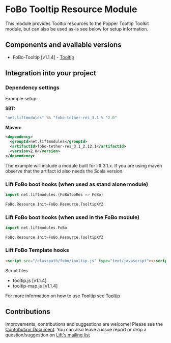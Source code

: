 # FoBo Tooltip Resource Module

This module provides Tooltip resources to the Popper Tooltip Toolkit module, 
but can also be used as-is see below for setup information. 

## Components and available versions

- FoBo-Tooltip [v1.1.4] - [Tooltip](https://popper.js.org/) 

## Integration into your project 

### Dependency settings

Example setup:

**SBT:**
```scala
"net.liftmodules" %% "fobo-tether-res_3.1 % "2.0"
```
**Maven:**
```xml
<dependency>
  <groupId>net.liftmodules</groupId>
  <artifactId>fobo-tether-res_3.1_2.12.1</artifactId>
  <version>2.0</version>
</dependency>
```
The example will include a module built for lift 3.1.x. 
If you are using maven observe that the artifact id also needs the Scala version.

### Lift FoBo boot hooks (when used as stand alone module)
```scala
import net.liftmodules.{FoBoTooRes => FoBo}
  :
FoBo.Resource.Init=FoBo.Resource.TooltipXYZ 
```
### Lift FoBo boot hooks (when used in the FoBo module)
```scala
import net.liftmodules.FoBo
  :
FoBo.Resource.Init=FoBo.Resource.TooltipXYZ 
```
### Lift FoBo Template hooks
```html
<script src="/classpath/fobo/tooltip.js" type="text/javascript"></script>
```

Script files

- tooltip.js [v1.1.4]
- tooltip-map.js [v1.1.4]

For more information on how to use Tooltip see [Tooltip](https://popper.js.org/)

## Contributions

Improvements, contributions and suggestions are welcome! 
Please see the [Contribution Document](https://github.com/karma4u101/FoBo/blob/master/CONTRIBUTING.md). 
You can also leave a issue report or drop a question/suggestion on [Lift's mailing list](http://groups.google.com/group/liftweb/) 

